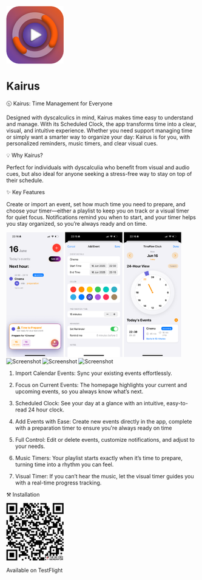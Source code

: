 
<img src="App Icon-3.png" alt="Screenshot" width= "30%"> 

# Kairus

🕥 Kairus: Time Management for Everyone

Designed with dyscalculics in mind, Kairus makes time easy to understand and manage. 
With its Scheduled Clock, the app transforms time into a clear, visual, and intuitive experience.
Whether you need support managing time or simply want a smarter way to organize your day: Kairus is for you, with personalized reminders, music timers, and clear visual cues.

💡 Why Kairus?

Perfect for individuals with dyscalculia who benefit from visual and audio cues, but also ideal for anyone seeking a stress-free way to stay on top of their schedule.

✨ Key Features

Create or import an event, set how much time you need to prepare, and choose your timer—either a playlist to keep you on track or a visual timer for quiet focus. Notifications remind you when to start, and your timer helps you stay organized, so you’re always ready and on time.

<img src="Homescreen.PNG" alt="Screenshot" width= "30%"> <img src="AddEvent.PNG" alt="Screenshot" width= "30%"> <img src="SeeAll.PNG" alt="Screenshot" width= "30%"> <img src="Choose.PNG" alt="Screenshot" width= "30%"> <img src="Playlist.PNG" alt="Screenshot" width= "30%"> <img src="VisualTimer.PNG" alt="Screenshot" width= "30%">

1. Import Calendar Events: Sync your existing events effortlessly.

2. Focus on Current Events: The homepage highlights your current and upcoming events, so you always know what’s next.

3. Scheduled Clock: See your day at a glance with an intuitive, easy-to-read 24 hour clock.

4. Add Events with Ease: Create new events directly in the app, complete with a preparation timer to ensure you're always ready on time
   
5. Full Control: Edit or delete events, customize notifications, and adjust to your needs.

6. Music Timers: Your playlist starts exactly when it’s time to prepare, turning time into a rhythm you can feel.

7. Visual Timer: If you can’t hear the music, let the visual timer guides you with a real-time progress tracking.

⚒️ Installation

<img src="Untitled 1.png" alt="Screenshot" width= "30%">

Available on TestFlight




